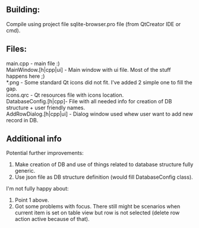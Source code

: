 ## Building:  
Compile using project file sqlite-browser.pro file (from QtCreator IDE or cmd).  

## Files:  
main.cpp - main file :)  
MainWindow.[h|cpp|ui] - Main window with ui file. Most of the stuff happens here ;)  
*.png - Some standard Qt icons did not fit. I've added 2 simple one to fill the gap.  
icons.qrc - Qt resources file with icons location.  
DatabaseConfig.[h|cpp]- File with all needed info for creation of DB structure + user friendly names.  
AddRowDialog.[h|cpp|ui] - Dialog window used whew user want to add new record in DB.  

## Additional info  
Potential further improvements:  
1) Make creation of DB and use of things related to database structure fully generic.  
2) Use json file as DB structure definition (would fill DatabaseConfig class).  

I'm not fully happy about:  
1) Point 1 above.  
2) Got some problems with focus. There still might be scenarios when current item is set on table view but row is not selected (delete row action active because of that).  

